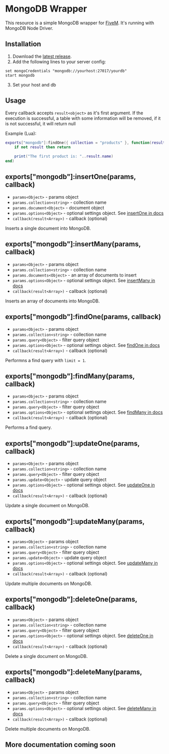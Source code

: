 # MongoDB Wrapper

This resource is a simple MongoDB wrapper for [FiveM](https://fivem.net/). It's running with MongoDB Node Driver.

## Installation

1. Download the [latest release](https://github.com/jet2tlf/mongodb/releases/latest).
2. Add the following lines to your server config:
```
set mongoCredentials "mongodb://yourhost:27017/yourdb"
start mongodb
```
3. Set your host and db

## Usage

Every callback accepts `result<object>` as it's first argument. If the execution is successful, a table with some information will be removed, if it is not successful, it will return null

Example (Lua):
```lua
exports["mongodb"]:findOne({ collection = "products" }, function(result)
    if not result then return

    print("The first product is: "..result.name)
end)
```

## exports["mongodb"]:insertOne(params, callback)
* `params<Object>` - params object
* `params.collection<string>` - collection name
* `params.document<Object>` - document object
* `params.options<Object>` - optional settings object. See [insertOne in docs](https://www.mongodb.com/docs/drivers/node/current/usage-examples/insertOne/)
* `callback(result<Array>)` - callback (optional)

Inserts a single document into MongoDB.

## exports["mongodb"]:insertMany(params, callback)
* `params<Object>` - params object
* `params.collection<string>` - collection name
* `params.documents<Object>` - an array of documents to insert
* `params.options<Object>` - optional settings object. See [insertMany in docs](https://www.mongodb.com/docs/drivers/node/current/usage-examples/insertMany/)
* `callback(result<Array>)` - callback (optional)

Inserts an array of documents into MongoDB.

## exports["mongodb"]:findOne(params, callback)

* `params<Object>` - params object
* `params.collection<string>` - collection name
* `params.query<Object>` - filter query object
* `params.options<Object>` - optional settings object. See [findOne in docs](https://www.mongodb.com/docs/drivers/node/current/usage-examples/findOne/)
* `callback(result<Array>)` - callback (optional)

Performns a find query with `limit = 1`.

## exports["mongodb"]:findMany(params, callback)

* `params<Object>` - params object
* `params.collection<string>` - collection name
* `params.query<Object>` - filter query object
* `params.options<Object>` - optional settings object. See [findMany in docs](https://www.mongodb.com/docs/drivers/node/current/usage-examples/find/)
* `callback(result<Array>)` - callback (optional)

Performs a find query.

## exports["mongodb"]:updateOne(params, callback)

* `params<Object>` - params object
* `params.collection<string>` - collection name
* `params.query<Object>` - filter query object
* `params.update<Object>` - update query object
* `params.options<Object>` - optional settings object. See [updateOne in docs](https://www.mongodb.com/docs/drivers/node/current/usage-examples/updateOne/)
* `callback(result<Array>)` - callback (optional)

Update a single document on MongoDB.

## exports["mongodb"]:updateMany(params, callback)

* `params<Object>` - params object
* `params.collection<string>` - collection name
* `params.query<Object>` - filter query object
* `params.update<Object>` - update query object
* `params.options<Object>` - optional settings object. See [updateMany in docs](https://www.mongodb.com/docs/drivers/node/current/usage-examples/updateMany/)
* `callback(result<Array>)` - callback (optional)

Update multiple documents on MongoDB.

## exports["mongodb"]:deleteOne(params, callback)

* `params<Object>` - params object
* `params.collection<string>` - collection name
* `params.query<Object>` - filter query object
* `params.options<Object>` - optional settings object. See [deleteOne in docs](https://www.mongodb.com/docs/drivers/node/current/usage-examples/deleteOne/)
* `callback(result<Array>)` - callback (optional)

Delete a single document on MongoDB.

## exports["mongodb"]:deleteMany(params, callback)

* `params<Object>` - params object
* `params.collection<string>` - collection name
* `params.query<Object>` - filter query object
* `params.options<Object>` - optional settings object. See [deleteMany in docs](https://www.mongodb.com/docs/drivers/node/current/usage-examples/deleteMany/)
* `callback(result<Array>)` - callback (optional)

Delete multiple documents on MongoDB.

## More documentation coming soon
